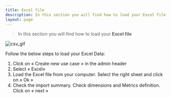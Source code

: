 ```yaml
---
title: Excel file
description: In this section you will find how to load your Excel file
layout: page
---
```


> In this section you will find how to load your **Excel file**

![csv_gif]({{site.url}}{{site.baseurl}}/core_app/header/create_new_use_case/images/Load-GA-Compare_GIF2.gif)

Follow the below steps to load your Excel Data:

1. Click on « Create new use case » in the admin header
2. Select « Excel»
3. Load the Excel file from your computer. Select the right sheet and click on « Ok »
4. Check the import summary. Check dimensions and Metrics definition. Click on « next »
